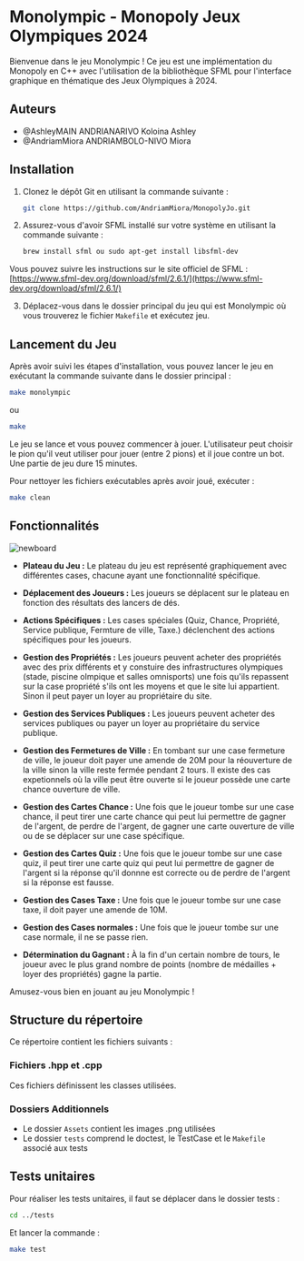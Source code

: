 # Monolympic - Monopoly Jeux Olympiques 2024

Bienvenue dans le jeu Monolympic ! Ce jeu est une implémentation du Monopoly en C++ avec l'utilisation de la bibliothèque SFML pour l'interface graphique en thématique des Jeux Olympiques à 2024.

## Auteurs
- @AshleyMAIN ANDRIANARIVO Koloina Ashley
- @AndriamMiora ANDRIAMBOLO-NIVO Miora

## Installation

1. Clonez le dépôt Git en utilisant la commande suivante :
    ```bash
    git clone https://github.com/AndriamMiora/MonopolyJo.git
    ```

2. Assurez-vous d'avoir SFML installé sur votre système en utilisant la commande suivante :
    ```bash
    brew install sfml ou sudo apt-get install libsfml-dev
    ```
 Vous pouvez suivre les instructions sur le site officiel de SFML : [https://www.sfml-dev.org/download/sfml/2.6.1/](https://www.sfml-dev.org/download/sfml/2.6.1/)

3. Déplacez-vous dans le dossier principal du jeu qui est Monolympic où vous trouverez le fichier `Makefile` et exécutez jeu.

## Lancement du Jeu

Après avoir suivi les étapes d'installation, vous pouvez lancer le jeu en exécutant la commande suivante dans le dossier principal :
```bash
make monolympic 
```
ou

```bash
make 
```
Le jeu se lance et vous pouvez commencer à jouer. L'utilisateur peut choisir le pion qu'il veut utiliser pour jouer (entre 2 pions) et il joue contre un bot.
Une partie de jeu dure 15 minutes.

Pour nettoyer les fichiers exécutables après avoir joué, exécuter :

```bash
make clean
```

## Fonctionnalités

![newboard](https://github.com/AndriamMiora/MonopolyJo/assets/125473696/bd98c1b6-0b2a-4e96-84fe-e87f5ec3482a)

- **Plateau du Jeu :** Le plateau du jeu est représenté graphiquement avec différentes cases, chacune ayant une fonctionnalité spécifique.
  
- **Déplacement des Joueurs :** Les joueurs se déplacent sur le plateau en fonction des résultats des lancers de dés.

- **Actions Spécifiques :** Les cases spéciales (Quiz, Chance, Propriété, Service publique, Fermture de ville, Taxe.) déclenchent des actions spécifiques pour les joueurs.

- **Gestion des Propriétés :** Les joueurs peuvent acheter des propriétés avec des prix différents et y constuire des infrastructures olympiques (stade, piscine olmpique et salles omnisports) une fois qu'ils repassent sur la case propriété s'ils ont les moyens et que le site lui appartient. Sinon il peut payer un loyer au propriétaire du site.

- **Gestion des Services Publiques :** Les joueurs peuvent acheter des services publiques ou payer un loyer au propriétaire du service publique.

- **Gestion des Fermetures de Ville :** En tombant sur une case fermeture de ville, le joueur doit payer une amende de 20M pour la réouverture de la ville sinon la ville reste fermée pendant 2 tours. Il existe des cas expetionnels où la ville peut être ouverte si le joueur possède une carte chance ouverture de ville.

- **Gestion des Cartes Chance :** Une fois que le joueur tombe sur une case chance, il peut tirer une carte chance qui peut lui permettre de gagner de l'argent, de perdre de l'argent, de gagner une carte ouverture de ville ou de se déplacer sur une case spécifique.

- **Gestion des Cartes Quiz :** Une fois que le joueur tombe sur une case quiz, il peut tirer une carte quiz qui peut lui permettre de gagner de l'argent si la réponse qu'il donnne est correcte ou de perdre de l'argent si la réponse est fausse.

- **Gestion des Cases Taxe :** Une fois que le joueur tombe sur une case taxe, il doit payer une amende de 10M.

- **Gestion des Cases normales :** Une fois que le joueur tombe sur une case normale, il ne se passe rien.

- **Détermination du Gagnant :** À la fin d'un certain nombre de tours, le joueur avec le plus grand nombre de points (nombre de médailles + loyer des propriétés) gagne la partie.

Amusez-vous bien en jouant au jeu Monolympic !

## Structure du répertoire

Ce répertoire contient les fichiers suivants :

### Fichiers .hpp et .cpp

Ces fichiers définissent les classes utilisées. 

### Dossiers Additionnels

- Le dossier `Assets` contient les images .png utilisées
- Le dossier `tests` comprend le doctest, le TestCase et le `Makefile` associé aux tests

## Tests unitaires

Pour réaliser les tests unitaires, il faut se déplacer dans le dossier tests :

```bash
cd ../tests
```

Et lancer la commande :

```bash
make test
```
